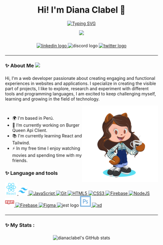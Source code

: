 <div align="center">
  
# Hi! I'm Diana Clabel 👋
[![Typing SVG](https://readme-typing-svg.demolab.com?font=Raleway&pause=1000&color=e47100&width=435&lines=Front+End+Developer+in+process+%F0%9F%91%A9%E2%80%8D%F0%9F%92%BB;I+like+to+learn+everything+about+technology++%F0%9F%92%9B)](https://git.io/typing-svg)


</div>

<div align="center">
  <img height="150" src="https://media4.giphy.com/media/rsUGLKwgSvSxmq1VrZ/giphy.gif?cid=ecf05e478nacp05rmcmpx9szmk171efk9kmyha10nrtoe4ac&ep=v1_gifs_related&rid=giphy.gif&ct=s"  />
</div>

###

<div align="center">
  <a href="https://www.linkedin.com/in/dianaclabel/">
    <img src="https://img.shields.io/static/v1?message=LinkedIn&logo=linkedin&label=&color=0077B5&logoColor=white&labelColor=&style=for-the-badge" height="25" alt="linkedin logo"   />
  </a>
    <img src="https://img.shields.io/static/v1?message=discord&logo=discord&label=&color=586AF7&logoColor=white&labelColor=&style=for-the-badge" height="25" alt="discord logo"  />
     
  <a href="https://twitter.com/dianaclabel08">
    <img src="https://img.shields.io/static/v1?message=Twitter&logo=twitter&label=&color=1DA1F2&logoColor=white&labelColor=&style=for-the-badge" height="25" alt="twitter logo"  />
    </a>
</div>

###
---
<h3 align="left">✨ About Me <img src="https://media.giphy.com/media/mGcNjsfWAjY5AEZNw6/giphy.gif" width="50"></h3>


###

<p align="left">Hi, I'm a web developer passionate about creating engaging and functional experiences in websites and applications. I specialize in creating the visible part of projects, I like to explore, research and experiment with different tools and programming languages, I am excited to keep challenging myself, learning and growing in the field of technology.</p>

<!--<img align="right" width="270px" src="https://media3.giphy.com/media/hiJ9ypGI5tIKdwKoK2/giphy.gif?cid=ecf05e471kojqky8dtjychodonua10y2yev7kqqyvmgzielb&ep=v1_gifs_related&rid=giphy.gif&ct=s"/>-->
<img align="right" width="250px" heigth="300px" src="https://github.com/dianaclabel/dianaclabel/blob/f5dbac71933ad9425dbfd3661cdf3d8d263a3995/octocat-1690175956444.png">

</br>

* 🌍 I'm based in Perú.
*  🔭 I’m currently working on Burger Queen Api Client.
* 📚 I'm currently learning React and Tailwind. 
* ⚡ In my free time I enjoy watching movies and spending time with my friends.


###
<h3 align="left">✨ Language and tools</h3>

###

<div align="left">

  <a href="https://es.react.dev/" target="_blank" rel="noreferrer"> 
    <img src="https://raw.githubusercontent.com/devicons/devicon/master/icons/react/react-original-wordmark.svg" alt="react" width="40" height="40"/>
  </a>
  <a href="https://tailwindcss.com/docs/installation" target="_blank" rel="noreferrer">
    <img src="https://github.com/devicons/devicon/blob/master/icons/tailwindcss/tailwindcss-plain.svg" alt="tailwindcss" height='30'/>
  </a>
  <a href="https://developer.mozilla.org/en-US/docs/Web/JavaScript" target="_blank" rel="noreferrer">
    <img src="https://raw.githubusercontent.com/danielcranney/readme-generator/main/public/icons/skills/javascript-colored.svg" width="36" height="36" alt="JavaScript" />
  </a>
  <a href="https://git-scm.com/" target="_blank" rel="noreferrer">
    <img src="https://raw.githubusercontent.com/danielcranney/readme-generator/main/public/icons/skills/git-colored.svg" width="36" height="36" alt="Git" />
  </a>
  <a href="https://developer.mozilla.org/en-US/docs/Glossary/HTML5" target="_blank" rel="noreferrer">
    <img src="https://raw.githubusercontent.com/danielcranney/readme-generator/main/public/icons/skills/html5-colored.svg" width="36" height="36" alt="HTML5" />
  </a>
  <a href="https://www.w3.org/TR/CSS/#css" target="_blank" rel="noreferrer">
    <img src="https://raw.githubusercontent.com/danielcranney/readme-generator/main/public/icons/skills/css3-colored.svg" width="36" height="36" alt="CSS3" />
<!--   </a>
  <img src="https://github.com/devicons/devicon/blob/master/icons/bootstrap/bootstrap-plain-wordmark.svg" alt="bootstrap" height='30'/>
  <a href="https://firebase.google.com/" target="_blank" rel="noreferrer"> -->
    <img src="https://raw.githubusercontent.com/danielcranney/readme-generator/main/public/icons/skills/firebase-colored.svg" width="36" height="36" alt="Firebase" />
  </a>
  <a href="https://nodejs.org/en/" target="_blank" rel="noreferrer">
    <img src="https://raw.githubusercontent.com/danielcranney/readme-generator/main/public/icons/skills/nodejs-colored.svg" width="36" height="36" alt="NodeJS" />
  </a>
  <a href="https://www.npmjs.com/" target="_blank" rel="noreferrer">
   <img src="https://github.com/devicons/devicon/blob/master/icons/npm/npm-original-wordmark.svg" alt="pta" height='30'/>
  </a>
  <a href="https://firebase.google.com/" target="_blank" rel="noreferrer">
    <img src="https://raw.githubusercontent.com/danielcranney/readme-generator/main/public/icons/skills/firebase-colored.svg" width="36" height="36" alt="Firebase" />
  </a>
  <a href="https://www.figma.com/" target="_blank" rel="noreferrer">
    <img src="https://raw.githubusercontent.com/danielcranney/readme-generator/main/public/icons/skills/figma-colored.svg" width="36" height="36" alt="Figma" />
  </a>
    <img src="https://cdn.jsdelivr.net/gh/devicons/devicon/icons/jest/jest-plain.svg" height="36" alt="jest logo"/>
  </a> 
  <a href="https://firebase.google.com/" target="_blank" rel="noreferrer"> 
    <img src="https://raw.githubusercontent.com/devicons/devicon/master/icons/photoshop/photoshop-line.svg" alt="photoshop" width="36" height="36"/>
  </a> 
  <a href="https://reactjs.org/" target="_blank" rel="noreferrer" > 
    <img src="https://cdn.worldvectorlogo.com/logos/adobe-xd.svg" alt="xd" width="36" height="36" /> 
  </a> 
<!--   <a href="https://code.visualstudio.com/" target="_blank" rel="noreferrer" > 
    <img src="https://github.com/devicons/devicon/blob/master/icons/vscode/vscode-original.svg" alt="vsc" height='30'/>
  </a> -->

</div>

###
---
<h3 align="left">✨ My Stats :</h3>

###

<div align="center">
  
![dianaclabel's GitHub stats](https://github-readme-stats.vercel.app/api?username=dianaclabel&theme=gruvbox&rank_icon=github&show_icons=true&bg_color=141321&text_color=a3f5ef)

</div>

###

